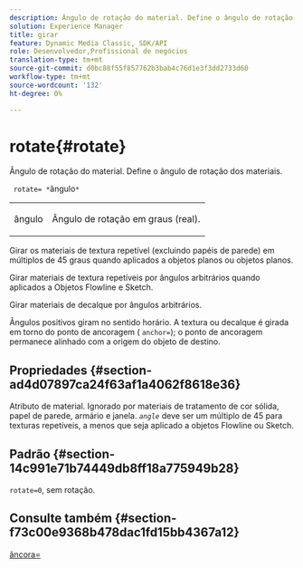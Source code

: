 ```yaml
---
description: Ângulo de rotação do material. Define o ângulo de rotação dos materiais.
solution: Experience Manager
title: girar
feature: Dynamic Media Classic, SDK/API
role: Desenvolvedor,Profissional de negócios
translation-type: tm+mt
source-git-commit: d0bc88f55f857762b3bab4c76d1e3f3dd2733d60
workflow-type: tm+mt
source-wordcount: '132'
ht-degree: 0%

---
```



# rotate{#rotate}

Ângulo de rotação do material. Define o ângulo de rotação dos materiais.

` rotate= *`ângulo`*`

<table id="simpletable_F1A87ECD86E8429788825374A6882CB9"> 
 <tr class="strow"> 
  <td class="stentry"> <p> <span class="varname"> ângulo  </span> </p> </td> 
  <td class="stentry"> <p>Ângulo de rotação em graus (real). </p> </td> 
 </tr> 
</table>

Girar os materiais de textura repetível (excluindo papéis de parede) em múltiplos de 45 graus quando aplicados a objetos planos ou objetos planos.

Girar materiais de textura repetíveis por ângulos arbitrários quando aplicados a Objetos Flowline e Sketch.

Girar materiais de decalque por ângulos arbitrários.

Ângulos positivos giram no sentido horário. A textura ou decalque é girada em torno do ponto de ancoragem ( `anchor=`); o ponto de ancoragem permanece alinhado com a origem do objeto de destino.

## Propriedades {#section-ad4d07897ca24f63af1a4062f8618e36}

Atributo de material. Ignorado por materiais de tratamento de cor sólida, papel de parede, armário e janela. *`angle`* deve ser um múltiplo de 45 para texturas repetíveis, a menos que seja aplicado a objetos Flowline ou Sketch.

## Padrão {#section-14c991e71b74449db8ff18a775949b28}

`rotate=0`, sem rotação.

## Consulte também {#section-f73c00e9368b478dac1fd15bb4367a12}

[âncora=](../../../../../ir-api/http-protocol/image-rendering-api-ref/c-ir-http-protocol-ref/c-ir-http-protocol-command-reference/r-ir-http-anchor.md#reference-d53923d785c9442997dc7f2199524c26)
